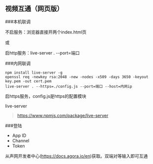 视频互通（网页版）
---

###本机联调

不启服务：浏览器直接开两个index.html页

或

启http服务：live-server . --port=端口

###内网联调

```
npm install live-server -g
openssl req -newkey rsa:2048 -new -nodes -x509 -days 3650 -keyout key.pem -out cert.pem
live-server . --https=./config.js --port=端口 --host=内网ip
```
启https服务，config.js是https的配置模块

live-server 
>https://www.npmjs.com/package/live-server

###登陆

- App ID
- Channel
- Token

从声网开发者中心(https://docs.agora.io/en)获取。双端对等输入即可互通
